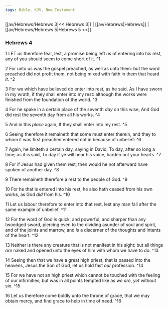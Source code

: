 ```yaml
---
tags: Bible, KJV, New_Testament
---
```


[[av/Hebrews/Hebrews 3|<< Hebrews 3]] | [[av/Hebrews|Hebrews]] | [[av/Hebrews/Hebrews 5|Hebrews 5 >>]]

### Hebrews 4

1 LET us therefore fear, lest, a promise being left _us_ of entering into his rest, any of you should seem to come short of it. ^1

2 For unto us was the gospel preached, as well as unto them: but the word preached did not profit them, not being mixed with faith in them that heard _it_. ^2

3 For we which have believed do enter into rest, as he said, As I have sworn in my wrath, if they shall enter into my rest: although the works were finished from the foundation of the world. ^3

4 For he spake in a certain place of the seventh _day_ on this wise, And God did rest the seventh day from all his works. ^4

5 And in this _place_ again, If they shall enter into my rest. ^5

6 Seeing therefore it remaineth that some must enter therein, and they to whom it was first preached entered not in because of unbelief: ^6

7 Again, he limiteth a certain day, saying in David, To day, after so long a time; as it is said, To day if ye will hear his voice, harden not your hearts. ^7

8 For if Jesus had given them rest, then would he not afterward have spoken of another day. ^8

9 There remaineth therefore a rest to the people of God. ^9

10 For he that is entered into his rest, he also hath ceased from his own works, as God _did_ from his. ^10

11 Let us labour therefore to enter into that rest, lest any man fall after the same example of unbelief. ^11

12 For the word of God _is_ quick, and powerful, and sharper than any twoedged sword, piercing even to the dividing asunder of soul and spirit, and of the joints and marrow, and _is_ a discerner of the thoughts and intents of the heart. ^12

13 Neither is there any creature that is not manifest in his sight: but all things _are_ naked and opened unto the eyes of him with whom we have to do. ^13

14 Seeing then that we have a great high priest, that is passed into the heavens, Jesus the Son of God, let us hold fast _our_ profession. ^14

15 For we have not an high priest which cannot be touched with the feeling of our infirmities; but was in all points tempted like as _we_ _are_, _yet_ without sin. ^15

16 Let us therefore come boldly unto the throne of grace, that we may obtain mercy, and find grace to help in time of need. ^16
